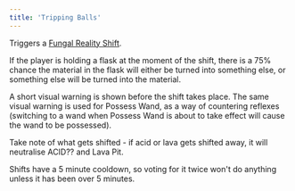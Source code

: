 ```yaml
---
title: 'Tripping Balls'
---
```


Triggers a [Fungal Reality Shift](https://noita.wiki.gg/wiki/Fungal_Reality_Shift).

If the player is holding a flask at the moment of the shift, there is a 75% chance the material in the flask will either be turned into something else, or something else will be turned into the material.

A short visual warning is shown before the shift takes place. The same visual warning is used for Possess Wand, as a way of countering reflexes (switching to a wand when Possess Wand is about to take effect will cause the wand to be possessed).

Take note of what gets shifted - if acid or lava gets shifted away, it will neutralise ACID?? and Lava Pit.

Shifts have a 5 minute cooldown, so voting for it twice won't do anything unless it has been over 5 minutes.

